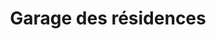---
title: "Garage des résidences"
url: /nice/garage-des-residences/
shop: réparation de voitures
---